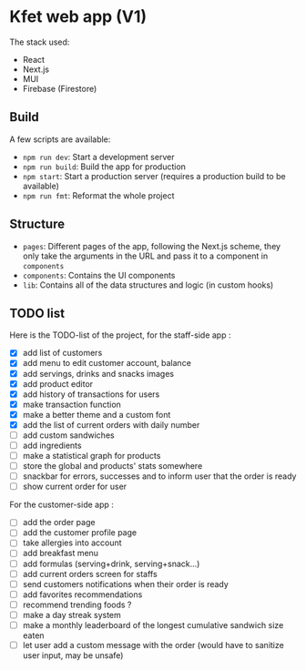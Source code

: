 # Kfet web app (V1)

The stack used:
* React
* Next.js
* MUI
* Firebase (Firestore)

## Build

A few scripts are available:
* `npm run dev`: Start a development server
* `npm run build`: Build the app for production
* `npm start`: Start a production server (requires a production build to be available)
* `npm run fmt`: Reformat the whole project

## Structure
* `pages`: Different pages of the app, following the Next.js scheme, they only take the arguments in the URL and pass it to a component in `components`
* `components`: Contains the UI components
* `lib`: Contains all of the data structures and logic (in custom hooks)

## TODO list

Here is the TODO-list of the project, for the staff-side app :
- [x] add list of customers
- [x] add menu to edit customer account, balance
- [x] add servings, drinks and snacks images
- [x] add product editor
- [x] add history of transactions for users
- [x] make transaction function
- [x] make a better theme and a custom font
- [x] add the list of current orders with daily number
- [ ] add custom sandwiches
- [ ] add ingredients
- [ ] make a statistical graph for products
- [ ] store the global and products' stats somewhere
- [ ] snackbar for errors, successes and to inform user that the order is ready
- [ ] show current order for user

For the customer-side app :
- [ ] add the order page
- [ ] add the customer profile page
- [ ] take allergies into account
- [ ] add breakfast menu
- [ ] add formulas (serving+drink, serving+snack...)
- [ ] add current orders screen for staffs
- [ ] send customers notifications when their order is ready
- [ ] add favorites recommendations
- [ ] recommend trending foods ?
- [ ] make a day streak system
- [ ] make a monthly leaderboard of the longest cumulative sandwich size eaten
- [ ] let user add a custom message with the order (would have to sanitize user input, may be unsafe)